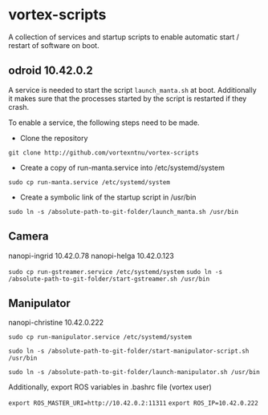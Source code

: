 # vortex-scripts
A collection of services and startup scripts to enable automatic start / restart of software on boot.

## odroid 10.42.0.2
A service is needed to start the script `launch_manta.sh` at boot. Additionally it makes sure that the processes started by the script is restarted if they crash.

To enable a service, the following steps need to be made.
- Clone the repository

`git clone http://github.com/vortexntnu/vortex-scripts`

- Create a copy of run-manta.service into /etc/systemd/system

`sudo cp run-manta.service /etc/systemd/system` 

- Create a symbolic link of the startup script in /usr/bin

`sudo ln -s /absolute-path-to-git-folder/launch_manta.sh /usr/bin`

## Camera
nanopi-ingrid 10.42.0.78 
nanopi-helga 10.42.0.123

`sudo cp run-gstreamer.service /etc/systemd/system` 
`sudo ln -s /absolute-path-to-git-folder/start-gstreamer.sh /usr/bin`

## Manipulator
nanopi-christine 10.42.0.222

`sudo cp run-manipulator.service /etc/systemd/system`

`sudo ln -s /absolute-path-to-git-folder/start-manipulator-script.sh /usr/bin`

`sudo ln -s /absolute-path-to-git-folder/launch-manipulator.sh /usr/bin`

Additionally, export ROS variables in .bashrc file (vortex user)

`export ROS_MASTER_URI=http://10.42.0.2:11311`
`export ROS_IP=10.42.0.222`

